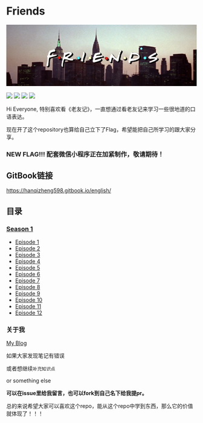 # Friends 


![](/Learn/source/image/Friends_logo.png)


![](https://img.shields.io/badge/To-Learn-brightgreen.svg?longCache=true&style=popout-square) 
![](https://img.shields.io/badge/Status-Updating-red.svg?longCache=true&style=popout-square)
![](https://img.shields.io/badge/level-freshman-blue.svg?longCache=true&style=popout-square)
![](https://img.shields.io/badge/Thank_You-Star-yellow.svg?longCache=true&style=popout-square)

Hi Everyone, 特别喜欢看《老友记》，一直想通过看老友记来学习一些很地道的口语表达。

现在开了这个repository也算给自己立下了Flag，希望能把自己所学习的跟大家分享。

### **NEW FLAG!!!** 配套微信小程序正在加紧制作，敬请期待！

## GitBook链接

https://hanqizheng598.gitbook.io/english/


## 目录

### [Season 1](https://github.com/hanqizheng/Engilsh-Note/tree/master/Season1)
- [Episode 1](https://github.com/hanqizheng/Watching-Friends-Together/blob/master/Learn/Season1/Episode1.md)
- [Episode 2](https://github.com/hanqizheng/Watching-Friends-Together/blob/master/Learn/Season1/Episode2.md)
- [Episode 3](https://github.com/hanqizheng/Watching-Friends-Together/blob/master/Learn/Season1/Episode3.md)
- [Episode 4](https://github.com/hanqizheng/Watching-Friends-Together/blob/master/Learn/Season1/Episode4.md)
- [Episode 5](https://github.com/hanqizheng/Watching-Friends-Together/blob/master/Learn/Season1/Episode5.md)
- [Episode 6](https://github.com/hanqizheng/Watching-Friends-Together/blob/master/Learn/Season1/Episode6.md)
- [Episode 7](https://github.com/hanqizheng/Watching-Friends-Together/blob/master/Learn/Season1/Episode7.md)
- [Episode 8](https://github.com/hanqizheng/Watching-Friends-Together/blob/master/Learn/Season1/Episode8.md)
- [Episode 9](https://github.com/hanqizheng/Watching-Friends-Together/blob/master/Learn/Season1/Episode9.md)
- [Episode 10](https://github.com/hanqizheng/Watching-Friends-Together/blob/master/Learn/Season1/Episode10.md)
- [Episode 11](https://github.com/hanqizheng/Watching-Friends-Together/blob/master/Learn/Season1/Episode11.md)
- [Episode 12](https://github.com/hanqizheng/Watching-Friends-Together/blob/master/Learn/Season1/Episode12.md)

### 关于我

[My Blog](https://hanqizheng.github.io)


如果大家发现笔记有错误

或者想继续`补充知识点`

or something else

**可以在issue里给我留言，也可以fork到自己名下给我提pr。**

总的来说希望大家可以喜欢这个repo，能从这个repo中学到东西，那么它的价值就体现了！！！

